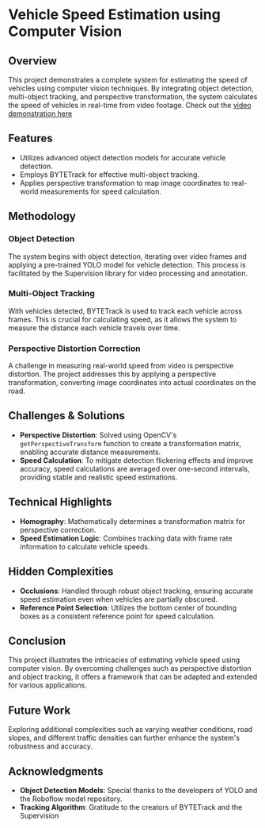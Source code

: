 # Vehicle Speed Estimation using Computer Vision

## Overview
This project demonstrates a complete system for estimating the speed of vehicles using computer vision techniques. By integrating object detection, multi-object tracking, and perspective transformation, the system calculates the speed of vehicles in real-time from video footage.
Check out the [video demonstration here](https://drive.google.com/drive/folders/1arEAoWKoFXuqoXD7FPxJ1ydpRjwgQ3hg?usp=sharing)

## Features
- Utilizes advanced object detection models for accurate vehicle detection.
- Employs BYTETrack for effective multi-object tracking.
- Applies perspective transformation to map image coordinates to real-world measurements for speed calculation.

## Methodology
### Object Detection
The system begins with object detection, iterating over video frames and applying a pre-trained YOLO model for vehicle detection. This process is facilitated by the Supervision library for video processing and annotation.

### Multi-Object Tracking
With vehicles detected, BYTETrack is used to track each vehicle across frames. This is crucial for calculating speed, as it allows the system to measure the distance each vehicle travels over time.

### Perspective Distortion Correction
A challenge in measuring real-world speed from video is perspective distortion. The project addresses this by applying a perspective transformation, converting image coordinates into actual coordinates on the road.

## Challenges & Solutions
- **Perspective Distortion**: Solved using OpenCV's `getPerspectiveTransform` function to create a transformation matrix, enabling accurate distance measurements.
- **Speed Calculation**: To mitigate detection flickering effects and improve accuracy, speed calculations are averaged over one-second intervals, providing stable and realistic speed estimations.

## Technical Highlights
- **Homography**: Mathematically determines a transformation matrix for perspective correction.
- **Speed Estimation Logic**: Combines tracking data with frame rate information to calculate vehicle speeds.

## Hidden Complexities
- **Occlusions**: Handled through robust object tracking, ensuring accurate speed estimation even when vehicles are partially obscured.
- **Reference Point Selection**: Utilizes the bottom center of bounding boxes as a consistent reference point for speed calculation.

## Conclusion
This project illustrates the intricacies of estimating vehicle speed using computer vision. By overcoming challenges such as perspective distortion and object tracking, it offers a framework that can be adapted and extended for various applications.

## Future Work
Exploring additional complexities such as varying weather conditions, road slopes, and different traffic densities can further enhance the system's robustness and accuracy.

## Acknowledgments
- **Object Detection Models**: Special thanks to the developers of YOLO and the Roboflow model repository.
- **Tracking Algorithm**: Gratitude to the creators of BYTETrack and the Supervision

